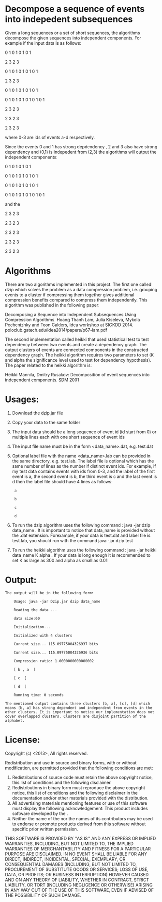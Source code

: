 # Decompose a sequence of events into indepedent subsequences

Given a long sequences or a set of short sequences, the  algorithms  decompose  the given sequences into  independent  components.  For example if the input data is as follows:

0 1 0 1 0 1 0 1

2 3 2 3

0 1 0 1 0 1 0 1 0 1

2 3 2 3

0 1 0 1 0 1 0 1 0 1

0 1 0 1 0 1 0 1 0 1 0 1

2 3 2 3

2 3 2 3

2 3 2 3

where 0-3 are ids of events a-d respectively. 

Since the events 0 and 1 has strong depdendency , 2 and  3 also have strong dependency and (0,1) is indepedent from (2,3) the algorithms will output the independent components:

0 1 0 1 0 1 0 1

0 1 0 1 0 1 0 1 0 1

0 1 0 1 0 1 0 1 0 1

0 1 0 1 0 1 0 1 0 1 0 1

and the 

2 3 2 3

2 3 2 3

2 3 2 3

2 3 2 3

2 3 2 3

# Algorithms

There are two algorithms implemented in this project. The first one called dzip which solves the problem as a data compression problem, i.e. grouping events to a cluster if compressing them together gives additional compression benefits compared to compress them independently. This algorithm was published in the following paper:

Decomposing a Sequence into Independent Subsequences Using Compression Algorithms. Hoang Thanh Lam, Julia Kiseleva, Mykola Pechenizhky and Toon Calders, Idea workshop at SIGKDD 2014. poloclub.gatech.edu/idea2014/papers/p67-lam.pdf  

The second implementation called heikki that used statistical test to test dependency between two events and create a dependency graph. The output clusters of events are connected components in the constructed dependency graph. The heikki algorithm requires two parameters to set (K and alpha the significance level used to test for dependency hypothesis). The paper related to the heikki algorithm is:

Heikki Mannila, Dmitry Rusakov: Decomposition of event sequences into independent components. SDM 2001

# Usages:
1. Download the dzip.jar file
2. Copy your data to the same folder
3. The input data should be a long sequence of event id (id start from 0) or multiple lines each with one short sequence of event ids
4. The input file name must be in the form <data_name>.dat, e.g. test.dat
5. Optional label file with the name  <data_name>.lab can be provided in the same directory, e.g. test.lab. The label file is optional which has the same number of lines as
the number if distinct event ids. For example, if my test data contains events with ids from 0-3, and the label of the first event is a, the second event is b, the third event is c and the last event is d then the label file should have 4 lines as follows:

		a

		b

		c

		d
 
5. To run the dzip algorithm uses the following command : java -jar dzip data_name  . It is important to notice that data_name is provided without the .dat extension. Forexample, if your data is test.dat and label file is test.lab, you should run with the command java -jar dzip test

6. To run the heikki algorithm uses the following command : java -jar heikki data_name K alpha . If your data is long enough it is recommended to set K as large as 300 and alpha as small as 0.01

# Output:
	The output will be in the following form:
		
		Usage: java -jar Dzip.jar dzip data_name

		Reading the data ...
	
		data size:60

		Initialization... 

		Initialized with 4 clusters

		Current size... 115.09775004326937 bits

		Current size... 115.09775004326936 bits

		Compression ratio: 1.0000000000000002
		
		[ b , a  ]

		[ c  ]
	
		[ d  ]

		Running time: 0 seconds

	The mentioned output contains three clusters [b, a], [c], [d] which means [b, a] has strong dependent and independent from events in the other clusters. It is important to notice our implementation does not cover overlapped clusters. Clusters are disjoint partition of the alphabet.

# License:

Copyright (c) <2013>, <Hoang Thanh Lam>
All rights reserved.

Redistribution and use in source and binary forms, with or without
modification, are permitted provided that the following conditions are met:
1. Redistributions of source code must retain the above copyright
   notice, this list of conditions and the following disclaimer.
2. Redistributions in binary form must reproduce the above copyright
   notice, this list of conditions and the following disclaimer in the
   documentation and/or other materials provided with the distribution.
3. All advertising materials mentioning features or use of this software
   must display the following acknowledgement:
   This product includes software developed by the <organization>.
4. Neither the name of the <organization> nor the
   names of its contributors may be used to endorse or promote products
   derived from this software without specific prior written permission.

THIS SOFTWARE IS PROVIDED BY <COPYRIGHT HOLDER> ''AS IS'' AND ANY
EXPRESS OR IMPLIED WARRANTIES, INCLUDING, BUT NOT LIMITED TO, THE IMPLIED
WARRANTIES OF MERCHANTABILITY AND FITNESS FOR A PARTICULAR PURPOSE ARE
DISCLAIMED. IN NO EVENT SHALL <COPYRIGHT HOLDER> BE LIABLE FOR ANY
DIRECT, INDIRECT, INCIDENTAL, SPECIAL, EXEMPLARY, OR CONSEQUENTIAL DAMAGES
(INCLUDING, BUT NOT LIMITED TO, PROCUREMENT OF SUBSTITUTE GOODS OR SERVICES;
LOSS OF USE, DATA, OR PROFITS; OR BUSINESS INTERRUPTION) HOWEVER CAUSED AND
ON ANY THEORY OF LIABILITY, WHETHER IN CONTRACT, STRICT LIABILITY, OR TORT
(INCLUDING NEGLIGENCE OR OTHERWISE) ARISING IN ANY WAY OUT OF THE USE OF THIS
SOFTWARE, EVEN IF ADVISED OF THE POSSIBILITY OF SUCH DAMAGE.
